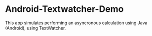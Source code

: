 # Android-Textwatcher-Demo

This app simulates performing an asyncronous calculation using Java (Android), using TextWatcher.

